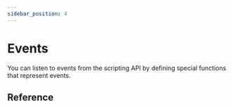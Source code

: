 ```yaml
---
sidebar_position: 4
---
```


# Events

You can listen to events from the scripting API by defining special functions that represent events.

## Reference
